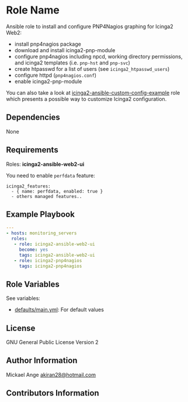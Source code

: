 Role Name
========

Ansible role to install and configure PNP4Nagios graphing for Icinga2 Web2:

* install pnp4nagios package
* download and install icinga2-pnp-module
* configure pnp4nagios including npcd, working directory permissions, and icinga2 templates (i.e. `pnp-hst` and `pnp-svc`)
* create htpasswd for a list of users (see `icinga2_htpasswd_users`)
* configure httpd (`pnp4nagios.conf`)
* enable icinga2-pnp-module

You can also take a look at [icinga2-ansible-custom-config-example](../icinga2-ansible-custom-config-example) role which presents a possible way to customize Icinga2 configuration.


Dependencies
------------

None

Requirements
------------

Roles: **icinga2-ansible-web2-ui**

You need to enable `perfdata` feature:

    icinga2_features: 
      - { name: perfdata, enabled: true }
      - others managed features..

Example Playbook
-------------------------

```yaml
---
- hosts: monitoring_servers
  roles:
   - role: icinga2-ansible-web2-ui
     become: yes
     tags: icinga2-ansible-web2-ui
   - role: icinga2-pnp4nagios
     tags: icinga2-pnp4nagios

```

Role Variables
--------------

See variables:
* [defaults/main.yml](defaults/main.yml): For default values



License
-------

GNU General Public License Version 2

Author Information
------------------

Mickael Ange <akiran28@hotmail.com>

Contributors Information
------------------------


